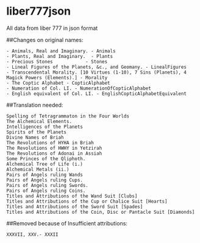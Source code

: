 # liber777json
All data from liber 777 in json format

##Changes on original names:

	- Animals, Real and Imaginary. - Animals
 	- Plants, Real and Imaginary.  - Plants
	- Precious Stones 			 - Stones
	- Lineal Figures of the Planets, &c., and Geomany. - LinealFigures
	- Transcendental Morality. [10 Virtues (1-10), 7 Sins (Planets), 4 Magick Powers (Elements).] - Morality
	- The Coptic Alphabet - CopticAlphabet
	- Numeration of Col. LI. - NumerationOfCopticAlphabet
	- English equivalent of Col. LI. - EnglishCopticAlphabetEquivalent

##Translation needed: 

	Spelling of Tetragrammaton in the Four Worlds
	The Alchemical Elements.
	Intelligences of the Planets
	Spirits of the Planets
	Divine Names of Briah
	The Revolutions of HYHA in Briah
	The Revolutions of HWHY in Yetzirah
	The Revolutions of Adonai in Assiah
	Some Princes of the Qliphoth.
	Alchemical Tree of Life (i.)
	Alchemical Metals (ii.)
	Pairs of Angels ruling Wands
	Pairs of Angels ruling Cups.
	Pairs of Angels ruling Swords.
	Pairs of Angels ruling Coins.
	Titles and Attributions of the Wand Suit [Clubs]
 	Titles and Attributions of the Cup or Chalice Suit [Hearts]
 	Titles and Attributions of the Sword Suit [Spades]
 	Titles and Attributions of the Coin, Disc or Pantacle Suit [Diamonds]

##Removed because of Insufficient attributions:

	XXXVII, XXV.- XXXII